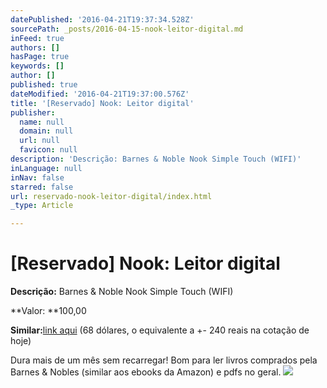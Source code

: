 ```yaml
---
datePublished: '2016-04-21T19:37:34.528Z'
sourcePath: _posts/2016-04-15-nook-leitor-digital.md
inFeed: true
authors: []
hasPage: true
keywords: []
author: []
published: true
dateModified: '2016-04-21T19:37:00.576Z'
title: '[Reservado] Nook: Leitor digital'
publisher:
  name: null
  domain: null
  url: null
  favicon: null
description: 'Descrição: Barnes & Noble Nook Simple Touch (WIFI)'
inLanguage: null
inNav: false
starred: false
url: reservado-nook-leitor-digital/index.html
_type: Article

---
```

# \[Reservado\] Nook: Leitor digital

**Descrição:** Barnes & Noble Nook Simple Touch (WIFI)

**Valor: **100,00

**Similar:**[link aqui][0] (68 dólares, o equivalente a +- 240 reais na cotação de hoje)

Dura mais de um mês sem recarregar! Bom para ler livros comprados pela Barnes & Nobles (similar aos ebooks da Amazon) e pdfs no geral.
![](https://the-grid-user-content.s3-us-west-2.amazonaws.com/ef3f20f6-98be-43da-9613-c559ce30657e.jpg)

[0]: http://www.amazon.com/gp/product/140053271X/ref=pd_lpo_sbs_dp_ss_1?pf_rd_p=1944687562&pf_rd_s=lpo-top-stripe-1&pf_rd_t=201&pf_rd_i=B006VB6UNI&pf_rd_m=ATVPDKIKX0DER&pf_rd_r=0NVHX1EF1Z02X8BT4T17